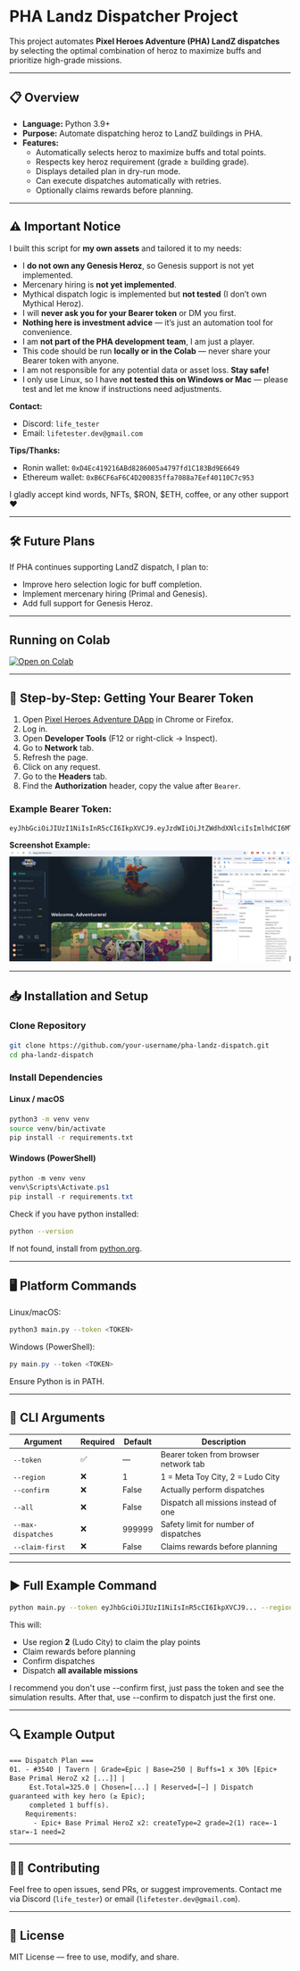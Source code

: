 # PHA Landz Dispatcher Project

This project automates **Pixel Heroes Adventure (PHA) LandZ dispatches** by selecting the optimal combination of heroz to maximize buffs and prioritize high-grade missions.

---

## 📋 Overview
- **Language:** Python 3.9+
- **Purpose:** Automate dispatching heroz to LandZ buildings in PHA.
- **Features:**
  - Automatically selects heroz to maximize buffs and total points.
  - Respects key heroz requirement (grade ≥ building grade).
  - Displays detailed plan in dry-run mode.
  - Can execute dispatches automatically with retries.
  - Optionally claims rewards before planning.

---

## ⚠️ Important Notice
I built this script for **my own assets** and tailored it to my needs:

- I **do not own any Genesis Heroz**, so Genesis support is not yet implemented.
- Mercenary hiring is **not yet implemented**.
- Mythical dispatch logic is implemented but **not tested** (I don’t own Mythical Heroz).
- I will **never ask you for your Bearer token** or DM you first.
- **Nothing here is investment advice** — it’s just an automation tool for convenience.
- I am **not part of the PHA development team**, I am just a player.
- This code should be run **locally or in the Colab** — never share your Bearer token with anyone.
- I am not responsible for any potential data or asset loss. **Stay safe!**
- I only use Linux, so I have **not tested this on Windows or Mac** — please test and let me know if instructions need adjustments.

**Contact:**
- Discord: `life_tester`
- Email: `lifetester.dev@gmail.com`

**Tips/Thanks:**
- Ronin wallet: `0xD4Ec419216ABd8286005a4797fd1C183Bd9E6649`
- Ethereum wallet: `0xB6CF6aF6C4D200835ffa7088a7Eef40110C7c953`

I gladly accept kind words, NFTs, $RON, $ETH, coffee, or any other support ❤️

---

## 🛠️ Future Plans
If PHA continues supporting LandZ dispatch, I plan to:

- Improve hero selection logic for buff completion.
- Implement mercenary hiring (Primal and Genesis).
- Add full support for Genesis Heroz.

---

## Running on Colab

[![Open on Colab](https://colab.research.google.com/assets/colab-badge.svg)](https://colab.research.google.com/github/life-tester/pha-landz-dispatcher/blob/main/PHA-Landz-Dispatcher.ipynb)

---

## 📸 Step-by-Step: Getting Your Bearer Token
1. Open [Pixel Heroes Adventure DApp](https://dapp.pixelheroes.io/) in Chrome or Firefox.
2. Log in.
3. Open **Developer Tools** (F12 or right-click → Inspect).
4. Go to **Network** tab.
5. Refresh the page.
6. Click on any request.
7. Go to the **Headers** tab.
8. Find the **Authorization** header, copy the value after `Bearer`.

### Example Bearer Token:
```
eyJhbGciOiJIUzI1NiIsInR5cCI6IkpXVCJ9.eyJzdWIiOiJtZWdhdXNlciIsImlhdCI6MTY4ODc0MDAwMCwiZXhwIjoxNjg4NzQ2MDAwfQ.signatureexample
```

**Screenshot Example:**
![Bearer Token Example](docs/images/bearer-token-example.png)

---

## 📥 Installation and Setup

### Clone Repository
```bash
git clone https://github.com/your-username/pha-landz-dispatch.git
cd pha-landz-dispatch
```

### Install Dependencies
#### Linux / macOS
```bash
python3 -m venv venv
source venv/bin/activate
pip install -r requirements.txt
```

#### Windows (PowerShell)
```powershell
python -m venv venv
venv\Scripts\Activate.ps1
pip install -r requirements.txt
```

Check if you have python installed:
```bash
python --version
```
If not found, install from [python.org](https://www.python.org/downloads/).

---

## 🖥️ Platform Commands
Linux/macOS:
```bash
python3 main.py --token <TOKEN>
```
Windows (PowerShell):
```powershell
py main.py --token <TOKEN>
```
Ensure Python is in PATH.

---

## 📜 CLI Arguments
| Argument | Required | Default | Description |
|----------|----------|---------|-------------|
| `--token` | ✅ | — | Bearer token from browser network tab |
| `--region` | ❌ | 1 | 1 = Meta Toy City, 2 = Ludo City |
| `--confirm` | ❌ | False | Actually perform dispatches |
| `--all` | ❌ | False | Dispatch all missions instead of one |
| `--max-dispatches` | ❌ | 999999 | Safety limit for number of dispatches |
| `--claim-first` | ❌ | False | Claims rewards before planning |

---

## ▶️ Full Example Command
```bash
python main.py --token eyJhbGciOiJIUzI1NiIsInR5cCI6IkpXVCJ9... --region 2 --claim-first --confirm --all
```

This will:
- Use region **2** (Ludo City) to claim the play points
- Claim rewards before planning
- Confirm dispatches
- Dispatch **all available missions**

I recommend you don't use --confirm first, just pass the token and see the simulation results. After that, use --confirm to dispatch just the first one.

---

## 🔍 Example Output
```
=== Dispatch Plan ===
01. - #3540 | Tavern | Grade=Epic | Base=250 | Buffs=1 x 30% [Epic+ Base Primal HeroZ x2 [...]] |
     Est.Total=325.0 | Chosen=[...] | Reserved=[—] | Dispatch guaranteed with key hero (≥ Epic);
     completed 1 buff(s).
    Requirements:
      - Epic+ Base Primal HeroZ x2: createType=2 grade=2(1) race=-1 star=-1 need=2
```

---

## 🧑‍💻 Contributing
Feel free to open issues, send PRs, or suggest improvements. Contact me via Discord (`life_tester`) or email (`lifetester.dev@gmail.com`).

---

## 📄 License
MIT License — free to use, modify, and share.
